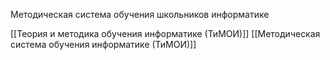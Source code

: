 Методическая система обучения школьников информатике

[[Теория и методика обучения информатике (ТиМОИ)]]
[[Методическая система обучения информатике (ТиМОИ)]]
